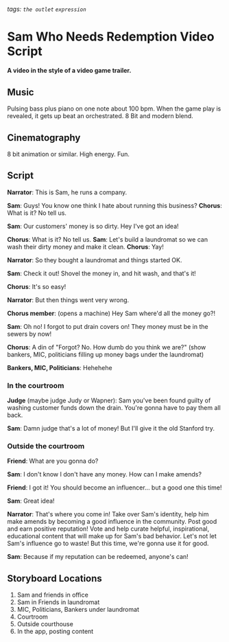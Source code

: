 ###### tags: `the outlet` `expression`
# Sam Who Needs Redemption Video Script
#### A video in the style of a video game trailer.

## Music
Pulsing bass plus piano on one note about 100 bpm. When the game play is revealed, it gets up beat an orchestrated. 8 Bit and modern blend.

## Cinematography
8 bit animation or similar. High energy. Fun.

## Script
**Narrator**: This is Sam, he runs a company.

**Sam**: Guys! You know one think I hate about running this business?
**Chorus**: What is it? No tell us.

**Sam**: Our customers' money is so dirty. Hey I've got an idea!

**Chorus**: What is it? No tell us.
**Sam**: Let's build a laundromat so we can wash their dirty money and make it clean.
**Chorus**: Yay!

**Narrator**: So they bought a laundromat and things started OK.

**Sam**: Check it out! Shovel the money in, and hit wash, and that's it!

**Chorus**: It's so easy!

**Narrator**: But then things went very wrong.

**Chorus member**: (opens a machine) Hey Sam where'd all the money go?!

**Sam**: Oh no! I forgot to put drain covers on! They money must be in the sewers by now!

**Chorus**: A din of "Forgot? No. How dumb do you think we are?"
(show bankers, MIC, politicians filling up money bags under the laundromat)

**Bankers, MIC, Politicians**: Hehehehe

### In the courtroom
**Judge** (maybe judge Judy or Wapner): Sam you've been found guilty of washing customer funds down the drain. You're gonna have to pay them all back.

**Sam**: Damn judge that's a lot of money! But I'll give it the old Stanford try.

### Outside the courtroom
**Friend**: What are you gonna do?

**Sam**: I don't know I don't have any money. How can I make amends?

**Friend**: I got it! You should become an influencer... but a good one this time!

**Sam**: Great idea!

**Narrator**:
That's where you come in! Take over Sam's identity, help him make amends by becoming a good influence in the community. Post good and earn positive reputation! Vote and help curate helpful, inspirational, educational content that will make up for Sam's bad behavior. Let's not let Sam's influence go to waste! But this time, we're gonna use it for good.

**Sam**: Because if my reputation can be redeemed, anyone's can!

## Storyboard Locations
1. Sam and friends in office
2. Sam in Friends in laundromat
3. MIC, Politicians, Bankers under laundromat
4. Courtroom
5. Outside courthouse
6. In the app, posting content